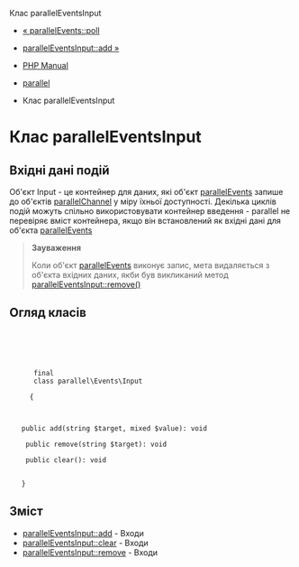 Клас parallelEventsInput

-   [« parallelEvents::poll](parallel-events.poll.html)
    
-   [parallelEventsInput::add »](parallel-events-input.add.html)
    
-   [PHP Manual](index.md)
    
-   [parallel](book.parallel.md)
    
-   Клас parallelEventsInput
    

# Клас parallelEventsInput

## Вхідні дані подій

Об'єкт Input - це контейнер для даних, які об'єкт [parallelEvents](class.parallel-events.html) запише до об'єктів [parallelChannel](class.parallel-channel.html) у міру їхньої доступності. Декілька циклів подій можуть спільно використовувати контейнер введення - parallel не перевіряє вміст контейнера, якщо він встановлений як вхідні дані для об'єкта [parallelEvents](class.parallel-events.html)

> **Зауваження**
> 
> Коли об'єкт [parallelEvents](class.parallel-events.html) виконує запис, мета видаляється з об'єкта вхідних даних, якби був викликаний метод [parallelEventsInput::remove()](parallel-events-input.remove.html)

## Огляд класів

```classsynopsis



    
     
      final
      class parallel\Events\Input
     
     {


    
   public add(string $target, mixed $value): void

    public remove(string $target): void

    public clear(): void


   }
```

## Зміст

-   [parallelEventsInput::add](parallel-events-input.add.html) - Входи
-   [parallelEventsInput::clear](parallel-events-input.clear.html) - Входи
-   [parallelEventsInput::remove](parallel-events-input.remove.html) - Входи
